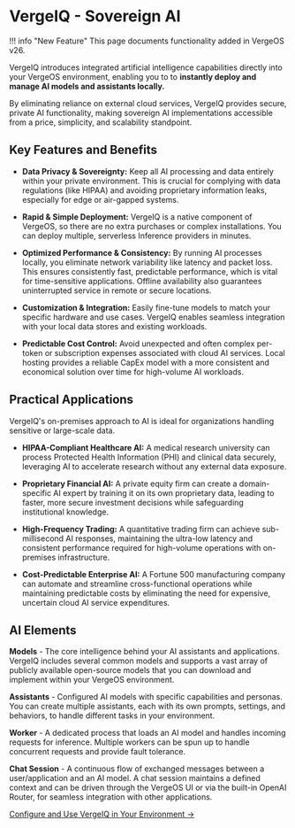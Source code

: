# VergeIQ - Sovereign AI

!!! info "New Feature"
    This page documents functionality added in VergeOS v26.

VergeIQ introduces integrated artificial intelligence capabilities directly into your VergeOS environment, enabling you to to **instantly deploy and manage AI models and assistants locally.**   

By eliminating reliance on external cloud services, VergeIQ provides secure, private AI functionality, making sovereign AI implementations accessible from a price, simplicity, and scalability standpoint.

## Key Features and Benefits

* **Data Privacy & Sovereignty:** Keep all AI processing and data entirely within your private environment. This is crucial for complying with data regulations (like HIPAA) and avoiding proprietary information leaks, especially for edge or air-gapped systems.

* **Rapid & Simple Deployment:** VergeIQ is a native component of VergeOS, so there are no extra purchases or complex installations. You can deploy multiple, serverless Inference providers in minutes. 

* **Optimized Performance & Consistency:** By running AI processes locally, you eliminate network variability like latency and packet loss. This ensures consistently fast, predictable performance, which is vital for time-sensitive applications. Offline availability also guarantees uninterrupted service in remote or secure locations.

* **Customization & Integration:** Easily fine-tune models to match your specific hardware and use cases. VergeIQ enables seamless integration with your local data stores and existing workloads.

* **Predictable Cost Control:** Avoid unexpected and often complex per-token or subscription expenses associated with cloud AI services. Local hosting provides a reliable CapEx model with a more consistent and economical solution over time for high-volume AI workloads.

## Practical Applications

VergeIQ's on-premises approach to AI is ideal for organizations handling sensitive or large-scale data.

  * **HIPAA-Compliant Healthcare AI:** A medical research university can process Protected Health Information (PHI) and clinical data securely, leveraging AI to accelerate research without any external data exposure.

  * **Proprietary Financial AI:** A private equity firm can create a domain-specific AI expert by training it on its own proprietary data, leading to faster, more secure investment decisions while safeguarding institutional knowledge.

  * **High-Frequency Trading:** A quantitative trading firm can achieve sub-millisecond AI responses, maintaining the ultra-low latency and consistent performance required for high-volume operations with on-premises infrastructure.

  * **Cost-Predictable Enterprise AI:** A Fortune 500 manufacturing company can automate and streamline cross-functional operations while maintaining predictable costs by eliminating the need for expensive, uncertain cloud AI service expenditures.

## AI Elements

**Models** - The core intelligence behind your AI assistants and applications. VergeIQ includes several common models and supports a vast array of publicly available open-source models that you can download and implement within your VergeOS environment.

**Assistants** - Configured AI models with specific capabilities and personas. You can create multiple assistants, each with its own prompts, settings, and behaviors, to handle different tasks in your environment.

**Worker** - A dedicated process that loads an AI model and handles incoming requests for inference. Multiple workers can be spun up to handle concurrent requests and provide fault tolerance.

**Chat Session** - A continuous flow of exchanged messages between a user/application and an AI model. A chat session maintains a defined context and can be driven through the VergeOS UI or via the built-in OpenAI Router, for seamless integration with other applications.

[Configure and Use VergeIQ in Your Environment →](/product-guide/ai/vergeiq-configuration)

